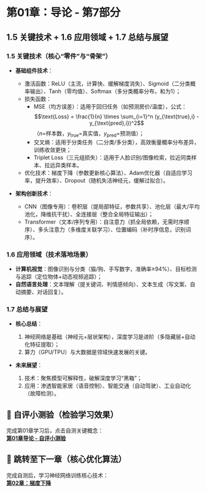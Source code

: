 # 第01章：导论 - 第7部分
## 1.5 关键技术 + 1.6 应用领域 + 1.7 总结与展望  
### 1.5 关键技术（核心“零件”与“骨架”）  
- **基础组件技术**：  
  - 激活函数：ReLU（主流，计算快、缓解梯度消失）、Sigmoid（二分类概率输出）、Tanh（零均值）、Softmax（多分类概率分布，和为1）；  
  - 损失函数：  
    - MSE（均方误差）：适用于回归任务（如预测房价/温度），公式：$$\text{Loss} = \frac{1}{n} \times \sum_{i=1}^n (y_{\text{true},i} - y_{\text{pred},i})^2$$（$n$=样本数，$y_{\text{true}}$=真实值，$y_{\text{pred}}$=预测值）；  
    - 交叉熵：适用于分类任务（二分类/多分类），高效衡量概率分布差异，训练收敛更快；  
    - Triplet Loss（三元组损失）：适用于人脸识别/图像检索，拉近同类样本、拉远异类样本。  
  - 优化技术：梯度下降（参数更新核心算法）、Adam优化器（自适应学习率，提升效率）、Dropout（随机失活神经元，缓解过拟合）。  

- **架构创新技术**：  
  - CNN（图像专用）：卷积层（提局部特征，参数共享）、池化层（最大/平均池化，降维抗干扰）、全连接层（整合全局特征输出）；  
  - Transformer（文本/序列专用）：自注意力（抓全局依赖，无需时序顺序）、多头注意力（多维度关联学习）、位置编码（补时序信息，识别词序）。  


### 1.6 应用领域（技术落地场景）  
- **计算机视觉**：图像识别与分类（猫/狗、手写数字，准确率≥94%）、目标检测与追踪（定位物体+动态视频追踪）；  
- **自然语言处理**：文本理解（提关键词、判情感倾向）、文本生成（写文案、自动摘要、对话回复）。  


### 1.7 总结与展望  
- **核心总结**：  
  1. 神经网络是基础（神经元+层状架构），深度学习是进阶（多隐藏层+自动化特征提取）；  
  2. 算力（GPU/TPU）与大数据是领域快速发展的关键。  

- **未来展望**：  
  1. 技术：聚焦模型可解释性，破解深度学习“黑箱”；  
  2. 应用：渗透智能家居（语音控制）、智能交通（自动驾驶）、工业自动化（故障检测）。  


## 📝 自评小测验（检验学习效果）  
完成第01章学习后，点击自测关键概念：  
**[第01章导论 - 自评小测验](question01.md)** 

## 🚀 跳转至下一章（核心优化算法）  
完成自测后，学习神经网络训练核心技术：  
**[第02章：梯度下降](../Chapter02/chapter02_gradient_descent.md)**

